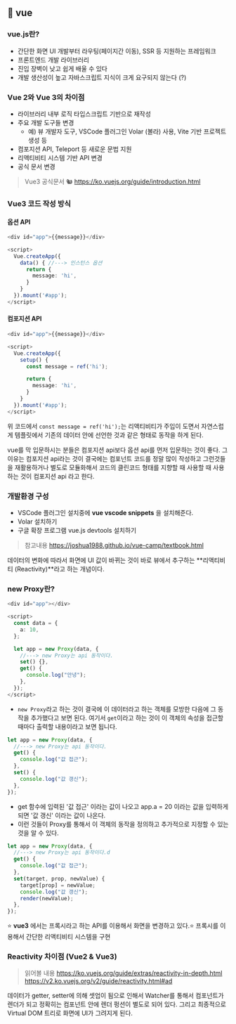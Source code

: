 ## 🍿 vue

### vue.js란?

- 간단한 화면 UI 개발부터 라우팅(페이지간 이동), SSR 등 지원하는 프레임워크
- 프론트엔드 개발 라이브러리
- 진입 장벽이 낮고 쉽게 배울 수 있다
- 개발 생산성이 높고 자바스크립트 지식이 크게 요구되지 않는다 (?)

### Vue 2와 Vue 3의 차이점

- 라이브러리 내부 로직 타입스크립트 기반으로 재작성
- 주요 개발 도구들 변경
  - 예) 뷰 개발자 도구, VSCode 플러그인 Volar (볼라) 사용, Vite 기반 프로젝트 생성 등
- 컴포지션 API, Teleport 등 새로운 문법 지원
- 리액티비티 시스템 기반 API 변경
- 공식 문서 변경

> Vue3 공식문서 🐿 https://ko.vuejs.org/guide/introduction.html

### Vue3 코드 작성 방식

#### 옵션 API

```ts
<div id="app">{{message}}</div>

<script>
  Vue.createApp({
    data() { //---> 인스턴스 옵션
      return {
        message: 'hi',
      }
    }
  }).mount('#app');
</script>
```

#### 컴포지션 API

```ts
<div id="app">{{message}}</div>

<script>
  Vue.createApp({
    setup() {
      const message = ref('hi');

      return {
        message: 'hi',
      }
    }
  }).mount('#app');
</script>
```

위 코드에서 `const message = ref('hi');`는 리액티비티가 주입이 도면서 자연스럽게 템플릿에서 기존의 데이터 안에 선언한 것과 같은 형태로 동작을 하게 된다.

vue를 막 입문하시는 분들은 컴포지션 api보다 옵션 api를 먼저 입문하는 것이 좋다. 그 이유는 컴포지션 api라는 것이 결국에는 컴포넌트 코드를 정말 많이 작성하고 그런것들을 재활용하거나 별도로 모듈화해서 코드의 클린코드 형태를 지향할 때 사용할 때 사용하는 것이 컴포지션 api 라고 한다.

### 개발환경 구성

- VSCode 플러그인 설치중에 **vue vscode snippets** 을 설치해준다.
- Volar 설치하기
- 구글 확장 프로그램 vue.js devtools 설치하기

> 참고내용 https://joshua1988.github.io/vue-camp/textbook.html

데이터의 변화에 따라서 화면에 UI 값이 바뀌는 것이 바로 뷰에서 추구하는 **리액티비티 (Reactivity)**라고 하는 개념이다.

### new Proxy란?

```ts
<div id="app"></div>

<script>
  const data = {
    a: 10,
  };

  let app = new Proxy(data, {
    //---> new Proxy는 api 동작이다.
    set() {},
    get() {
      console.log("안녕");
    },
  });
</script>
```

- `new Proxy`라고 하는 것이 결국에 이 데이터라고 하는 객체를 모방한 다음에 그 동작을 추가했다고 보면 된다. 여기서 `get`이라고 하는 것이 이 객체의 속성을 접근할 때마다 출력할 내용이라고 보면 됩니다.

```ts
let app = new Proxy(data, {
  //---> new Proxy는 api 동작이다.
  get() {
    console.log("값 접근");
  },
  set() {
    console.log("값 갱신");
  },
});
```

- get 함수에 입력된 '값 접근' 이라는 값이 나오고 app.a = 20 이라는 값을 입력하게 되면 '값 갱신' 이라는 값이 나온다.
- 이런 것들이 Proxy를 통해서 이 객체의 동작을 정의하고 추가적으로 지정할 수 있는 것을 알 수 있다.

```ts
let app = new Proxy(data, {
  //---> new Proxy는 api 동작이다.d
  get() {
    console.log("값 접근");
  },
  set(target, prop, newValue) {
    target[prop] = newValue;
    console.log("값 갱신");
    render(newValue);
  },
});
```

⭐️ **vue3** 에서는 프록시라고 하는 API를 이용해서 화면을 변경하고 있다.⭐️
프록시를 이용해서 간단한 리액티비티 시스템을 구현

### Reactivity 차이점 (Vue2 & Vue3)

> 읽어볼 내용 https://ko.vuejs.org/guide/extras/reactivity-in-depth.html <br /> https://v2.ko.vuejs.org/v2/guide/reactivity.html#ad

데이터가 getter, setter에 의해 셋업이 됨으로 인해서 Watcher를 통해서 컴포넌트가 렌더가 되고 정확히는 컴포넌트 안에 렌더 펑션이 별도로 되어 있다. 그리고 최종적으로 Virtual DOM 트리로 화면에 UI가 그려지게 된다.
